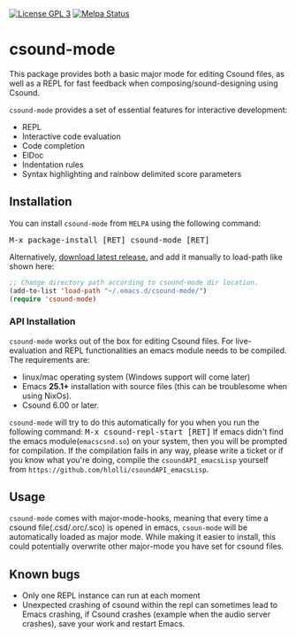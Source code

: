 [![License GPL 3][badge-license]][copying]
[![Melpa Status](http://melpa.milkbox.net/packages/csound-mode-badge.svg)](http://melpa.milkbox.net/#/csound-mode)


# csound-mode
This package provides both a basic major mode for editing Csound files,
as well as a REPL for fast feedback when composing/sound-designing using Csound.

`csound-mode` provides a set of essential features for interactive development:
* REPL
* Interactive code evaluation
* Code completion
* ElDoc
* Indentation rules
* Syntax highlighting and rainbow delimited score parameters

## Installation

You can install `csound-mode` from `MELPA` using the following command:

<kbd>M-x package-install [RET] csound-mode [RET]</kbd>

Alternatively, [download latest release.](https://github.com/hlolli/csound-mode/releases/download/v0.1.2/csound-mode-0.1.2.zip)
and add it manually to load-path like shown here:

```el
;; Change directory path according to csound-mode dir location.
(add-to-list 'load-path "~/.emacs.d/csound-mode/")
(require 'csound-mode)
```

### API Installation

`csound-mode` works out of the box for editing Csound files.
For live-evaluation and REPL functionalities an emacs module needs to be compiled. 
The requirements are:
* linux/mac operating system (Windows support will come later)
* Emacs **25.1+** installation with source files (this can be troublesome when using NixOs).
* Csound 6.00 or later.

`csound-mode` will try to do this automatically for you when you run the following command:
<kbd>M-x csound-repl-start [RET]</kbd>
If emacs didn't find the emacs module(`emacscsnd.so`) on your system, then you will be prompted for compilation.
If the compilation fails in any way, please write a ticket or if you know what you're doing, compile the `csoundAPI_emacsLisp` yourself from `https://github.com/hlolli/csoundAPI_emacsLisp`.

## Usage

`csound-mode` comes with major-mode-hooks, meaning that every time a csound file(.csd/.orc/.sco) is opened in emacs, `csoun-mode` will be automatically loaded as major mode. While making it easier to install, this could potentially overwrite other major-mode you have set for csound files.

## Known bugs
* Only one REPL instance can run at each moment
* Unexpected crashing of csound within the repl can sometimes lead to Emacs crashing, if Csound crashes (example when the audio server crashes), save your work and restart Emacs.


[badge-license]: https://img.shields.io/badge/license-GPL_3-green.svg
[COPYING]: http://www.gnu.org/copyleft/gpl.html
